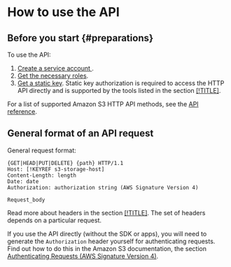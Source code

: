 # How to use the API

## Before you start {#preparations}

To use the API:

1. [Create a service account ](../operations/security/service-account.md).
1. [Get the necessary roles](../security/index.md).
1. [Get a static key](../operations/security/get-static-key.md). Static key authorization is required to access the HTTP API directly and is supported by the tools listed in the section [[!TITLE]](../instruments/index.md).

For a list of supported Amazon S3 HTTP API methods, see the [API reference](api-ref/index.md).

## General format of an API request

General request format:

```
{GET|HEAD|PUT|DELETE} {path} HTTP/1.1
Host: [!KEYREF s3-storage-host]
Content-Length: length
Date: date
Authorization: authorization string (AWS Signature Version 4)

Request_body
```

Read more about headers in the section [[!TITLE]](api-ref/common-request-headers.md). The set of headers depends on a particular request.

If you use the API directly (without the SDK or apps), you will need to generate the `Authorization` header yourself for authenticating requests. Find out how to do this in the Amazon S3 documentation, the section [Authenticating Requests (AWS Signature Version 4)](https://docs.aws.amazon.com/AmazonS3/latest/API/sig-v4-authenticating-requests.html).

